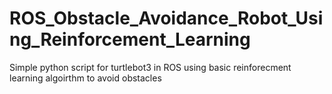 # ROS_Obstacle_Avoidance_Robot_Using_Reinforcement_Learning
Simple python script for turtlebot3 in ROS using basic reinforecment learning algoirthm to avoid obstacles
